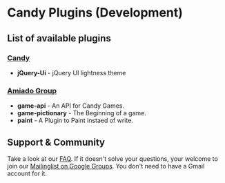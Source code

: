 # Candy Plugins (Development)

## List of available plugins
### [Candy](http://candy-chat.github.com/candy)
* __jQuery-Ui__ - jQuery UI lightness theme

### [Amiado Group](http://www.amiadogroup.com)
* __game-api__ - An API for Candy Games.
* __game-pictionary__ - The Beginning of a game.
* __paint__ - A Plugin to Paint instaed of write.

Support & Community
-------------------
Take a look at our [FAQ](https://github.com/candy-chat/candy/wiki/Frequently-Asked-Questions). If it doesn't solve your questions, your welcome to join our [Mailinglist on Google Groups](http://groups.google.com/group/candy-chat).
You don't need to have a Gmail account for it. 
